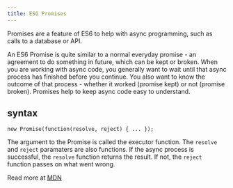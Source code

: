 ```yaml
---
title: ES6 Promises
---
```

Promises are a feature of ES6 to help with async programming, such as calls to a database or API.

An ES6 Promise is quite similar to a normal everyday promise - an agreement to do something in future, which can be kept or broken. When you are working with async code, you generally want to wait until that async process has finished before you continue. You also want to know the outcome of that process - whether it worked (promise kept) or not (promise broken). Promises help to keep async code easy to understand.

## syntax
    new Promise(function(resolve, reject) { ... }); 
  
The argument to the Promise is called the executor function. The `resolve` and `reject` paramaters are also functions. If the async process is successful, the `resolve` function returns the result. If not, the `reject` function passes on what went wrong.

Read more at <a href='https://developer.mozilla.org/en-US/docs/Web/JavaScript/Reference/Global_Objects/Promise' target='_blank' rel='nofollow'>MDN</a>
